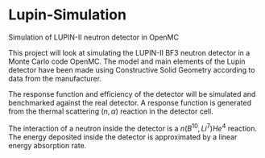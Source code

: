 # Lupin-Simulation
Simulation of LUPIN-II neutron detector in OpenMC

This project will look at simulating the LUPIN-II BF3 neutron detector in a Monte Carlo code OpenMC. The model and main elements of the Lupin detector have been made using Constructive Solid Geometry according to data from the manufacturer. 

The response function and efficiency of the detector will be simulated and benchmarked against the real detector. A response function is generated from the thermal scattering $(n,\alpha)$ reaction in the detector cell.

The interaction of a neutron inside the detector is a $n(B^{10}, Li^{7}) He^4$ reaction. The energy deposited inside the detector is approximated by a linear energy absorption rate.
